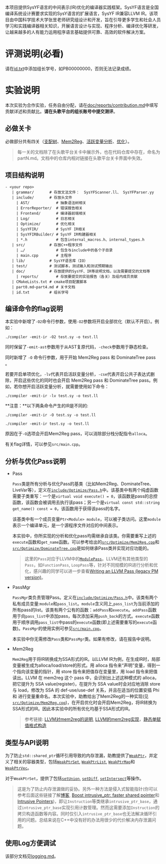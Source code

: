 本项目提供SysYF语言的中间表示(IR)优化的编译器实践框架。SysYF语言是全国编译系统设计赛要求实现的SysY语言的扩展语言，SysYF IR兼容LLVM IR。该项目由中国科学技术大学张昱老师研究组设计和开发，旨在引导更多学生和社会人员学习和实践编译器相关知识，开展语言设计与实现、程序分析、编译优化等研发，让越来越多的人有能力运用程序语言基础提供可靠、高效的软件解决方案。

# 评测说明(必看)

请在[id.txt](./id.txt)中添加组长学号，如PB00000000，否则无法记录成绩。

# 实验说明

本次实验为合作实验，任务自由分配，请在[doc/reports/contribution.md](doc/reports/contribution.md)中填写贡献详述和贡献比。**请在头歌平台的组长账号中提交测评**。

## 必做关卡

必做部分共有四关（[支配树](part1.md)、[Mem2Reg](part2.md)、[活跃变量分析](part3.md)、[优化](part4.md)）。

> 每一关的文档除了在头歌平台关卡中展示外，也在代码仓库中存在，命名为partN.md。文档中的仓库内相对链接在头歌平台关卡界面中失效。

## 项目结构说明

```
- <your repo>
   | grammar/       # 存放文法文件：  SysYFScanner.ll、 SysYFParser.yy
   | include/       # 存放头文件
     | AST/            # 抽象语法树相关
     | ErrorReporter/  # 错误报告相关
     | Frontend/       # 编译器前端相关
     | Log/            # 日志相关
     | Optimize/       # 优化相关
     | SysYFIR/        # SysYF IR相关
     | SysYFIRBuilder/ # SysYF IR构建器相关
     | *.h             # 包含internal_macros.h、internal_types.h
   | src/           # 存放C++程序文件
     | …/              # 包含与include中的各个子目录
     | main.cpp        # 主程序
   | lib/           # SysYF语言库（IO）
   | test/          # 测试脚本，测试输入和测试预期输出
   | doc/           # 存放提供的SysYF、IR等说明文档，以及需要提交的文档等
     | reports/        # 存放要提交的实验报告（各关）及组内成员贡献
   | CMakeLists.txt # cmake项目配置脚本
   | part0.md~part4.md # 关卡文档
   | id.txt         # 组长学号
```

## 编译命令的flag说明

本实验中新增了`-O2`命令行参数，使用`-O2`参数将开启全部优化（默认不开启）。例如：

```shell
./compiler -emit-ir -O2 test.sy -o test.ll
```

同时保留了`-emit-ast`参数用于从AST复原代码，`-check`参数用于静态检查。

同时新增了 `-O` 命令行参数，用于开始 Mem2Reg pass 和 DominateTree pass 。

若要开启单项优化，`-lv`代表开启活跃变量分析，`-cse`代表开启公共子表达式删除，开启这些优化的同时也会开启 Mem2Reg pass 和 DominateTree pass。例如，若你想开启活跃变量分析，就需要使用如下命令：

```shell
./compiler -emit-ir -lv test.sy -o test.ll
```

**注意：**以下两条命令产生的IR是不同的:

```shell
./compiler -emit-ir -O test.sy -o test.ll
```

```shell
./compiler -emit-ir test.sy -o test.ll
```

原因在于`-O`选项会开启Mem2Reg pass，可以消除部分栈分配指令`alloca`。

有关flag详情，可以参见`src/main.cpp`。

## 分析与优化Pass说明

- Pass

  `Pass`类是所有分析与优化Pass的基类（比如Mem2Reg、DominateTree、LiveVar等），定义在[`include/Optimize/Pass.h`](include/Optimize/Pass.h)中。该基类中有两个纯虚函数需要子类重写：一个是`virtual void execute() = 0`，该函数是pass的总控函数，该函数会被调用去执行该pass；另一个是`virtual const std::string get_name() const = 0`，该函数用于获得该pass的名字。

  该基类中有一个成员变量`Ptr<Module> module`，可以被子类访问。这里`module`表示一个编译单元，是一个源程序文件对应的中间表示。

  本实验中，你所实现的分析和优化pass均需继承自该类。你需要重写上述的`execute`函数和`get_name`函数。可以参考给出的[`src/Optimize/Mem2Reg.cpp`](src/Optimize/Mem2Reg.cpp)和[`src/Optimize/DominateTree.cpp`](src/Optimize/DominateTree.cpp)是如何继承Pass类并实现对应功能的。

  > 这里的`Pass`对应于LLVM中的[`ModulePass`](https://llvm.org/docs/WritingAnLLVMPass.html#the-modulepass-class)。LLVM还有其他类型的`Pass`，如`FunctionPass`, `LoopPass`等，针对不同规模的IR进行分析和优化，感兴趣的同学可以进一步查看[Writing an LLVM Pass (legacy PM version)](https://llvm.org/docs/WritingAnLLVMPass.html)。

- PassMgr

  `PassMgr`类负责管理Pass。定义在[`include/Optimize/Pass.h`](include/Optimize/Pass.h)中。该类有两个私有成员变量:`module`和`pass_list`。`module`含义同上,`pass_list`为当前添加的所有pass的list。该类有两个公有的函数：`addPass`和`execute`。`addPass`函数用于向`pass_list`中添加pass，每次添加采用`push_back`的方式。`execute`函数用于顺序调用`pass_list`中pass的`execute`函数(即上述需要重写的`execute`函数)。`PassMgr`的使用实例可参见[`src/main.cpp`](src/main.cpp)。

  本实验中你无需修改`Pass`类和`PassMgr`类。如果有修改，请在报告中说明。

- Mem2Reg

  `Mem2Reg`用于将IR转换成为SSA形式的IR。以LLVM IR为例，在生成IR时，局部变量被生成为alloca/load/store的形式。用 alloca 指令来“声明”变量，得到一个指向该变量的指针，用 store 指令来把值存在变量里，用 load 指令来把值读出。LLVM 在 mem2reg 这个 pass 中，会识别出上述这种模式的 alloca，把它提升为 SSA value(register)，在提升为 SSA value时会对应地消除 store 与 load，修改为 SSA 的 def-use/use-def 关系，并且在适当的位置安插 Phi 和 进行变量重命名。本次实验中，助教给出了Mem2Reg的一种实现(见[`src/Optimize/Mem2Reg.cpp`](src/Optimize/Mem2Reg.cpp))，在开启优化时会开启Mem2Reg，将IR转换为SSA形式的IR。因此本实验中的所有优化均基于SSA形式的IR。

  > 参考链接: [LLVM对mem2reg的说明](https://llvm.org/docs/Passes.html#mem2reg-promote-memory-to-register), [LLVM的mem2reg实现](https://llvm.org/doxygen/Mem2Reg_8cpp_source.html)，[静态单赋值格式构造](./doc/静态单赋值格式构造.pdf)

## 类型与API说明

为了防止`std::shared_ptr`循环引用导致的内存泄漏，助教提供了[`WeakPtr`](./include/internal_types.h#L35)，并定义了相关的容器类型，包括[`WeakPtrSet`](include/internal_types.h#L41), [`WeakPtrList`](include/internal_types.h#L57), [`WeakPtrMap`](include/internal_types.h#L90)和[`WeakPtrVec`](include/internal_types.h#L93)。

对于`WeakPtrSet`，提供了包括[`setUnion`](include/internal_types.h#L63), [`setDiff`](include/internal_types.h#L73), [`setIntersect`](include/internal_types.h#L83)等操作。

> 这是为了防止内存泄漏做的妥协。另外一种方法是侵入式智能指针(你可以参考后面这些链接了解[博客](https://zhiqiang.org/coding/boost-intrusive-ptr.html), [Boost intrusive_ptr: faster shared pointer](https://baptiste-wicht.com/posts/2011/11/boost-intrusive_ptr.html)和[Intrusive Pointers](https://jenniferchukwu.com/posts/intrusiveptr))，即让`Instruction`等类继承`intrusive_ptr_base`，通过`intrusive_ptr_base`实现引用计数管理。然而这需要添加`Instruction`的拷贝构造函数等内容。同时仅引入`intrusive_ptr_base`也无法解决循环引用的问题。总结来说在C++中没有好的办法用很少的代价解决内存泄漏问题。

## 使用Log方便调试

该部分文档见[logging.md](doc/logging.md)。



